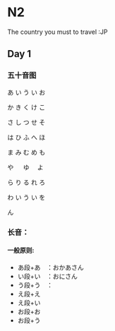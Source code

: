 # N2
The country you must to travel :JP  
## Day 1 
### 五十音图

あ い う い お　　

か き く け こ　　

さ し つ せ そ 　

は ひ ふ へ ほ 　

ま み む め も 　

や 　 ゆ 　よ 　

ら り る れ ろ　　

わ い う い を 　

ん

### 长音：
#### 一般原则:  
* あ段+あ　：おかあさん
* い段+い　：おにさん
* う段+う　：
* え段+え  
* え段+い 
* お段+お  
* お段+う  

